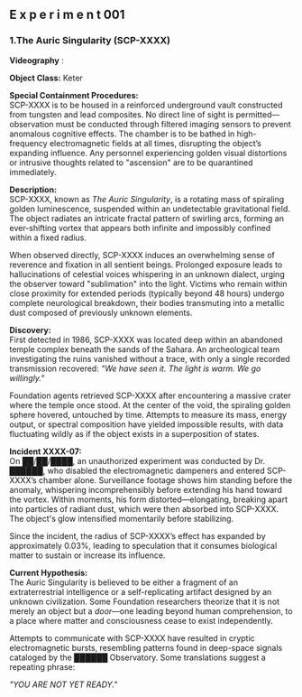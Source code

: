 ## E x p e r i m e n t 001
### 1.The Auric Singularity (SCP-XXXX)
**Videography** : 

**Object Class:** Keter  

**Special Containment Procedures:**  
SCP-XXXX is to be housed in a reinforced underground vault constructed from tungsten and lead composites. No direct line of sight is permitted—observation must be conducted through filtered imaging sensors to prevent anomalous cognitive effects. The chamber is to be bathed in high-frequency electromagnetic fields at all times, disrupting the object’s expanding influence. Any personnel experiencing golden visual distortions or intrusive thoughts related to "ascension" are to be quarantined immediately.  

**Description:**  
SCP-XXXX, known as *The Auric Singularity*, is a rotating mass of spiraling golden luminescence, suspended within an undetectable gravitational field. The object radiates an intricate fractal pattern of swirling arcs, forming an ever-shifting vortex that appears both infinite and impossibly confined within a fixed radius.   

When observed directly, SCP-XXXX induces an overwhelming sense of reverence and fixation in all sentient beings. Prolonged exposure leads to hallucinations of celestial voices whispering in an unknown dialect, urging the observer toward "sublimation" into the light. Victims who remain within close proximity for extended periods (typically beyond 48 hours) undergo complete neurological breakdown, their bodies transmuting into a metallic dust composed of previously unknown elements.  

**Discovery:**  
First detected in 1986, SCP-XXXX was located deep within an abandoned temple complex beneath the sands of the Sahara. An archeological team investigating the ruins vanished without a trace, with only a single recorded transmission recovered: *"We have seen it. The light is warm. We go willingly."*  

Foundation agents retrieved SCP-XXXX after encountering a massive crater where the temple once stood. At the center of the void, the spiraling golden sphere hovered, untouched by time. Attempts to measure its mass, energy output, or spectral composition have yielded impossible results, with data fluctuating wildly as if the object exists in a superposition of states.  

**Incident XXXX-07:**  
On ██/██/████, an unauthorized experiment was conducted by Dr. ██████, who disabled the electromagnetic dampeners and entered SCP-XXXX’s chamber alone. Surveillance footage shows him standing before the anomaly, whispering incomprehensibly before extending his hand toward the vortex. Within moments, his form distorted—elongating, breaking apart into particles of radiant dust, which were then absorbed into SCP-XXXX. The object's glow intensified momentarily before stabilizing.  

Since the incident, the radius of SCP-XXXX’s effect has expanded by approximately 0.03%, leading to speculation that it consumes biological matter to sustain or increase its influence.  

**Current Hypothesis:**  
The Auric Singularity is believed to be either a fragment of an extraterrestrial intelligence or a self-replicating artifact designed by an unknown civilization. Some Foundation researchers theorize that it is not merely an object but a *door*—one leading beyond human comprehension, to a place where matter and consciousness cease to exist independently.  

Attempts to communicate with SCP-XXXX have resulted in cryptic electromagnetic bursts, resembling patterns found in deep-space signals cataloged by the ██████ Observatory. Some translations suggest a repeating phrase:  

*"YOU ARE NOT YET READY."*
